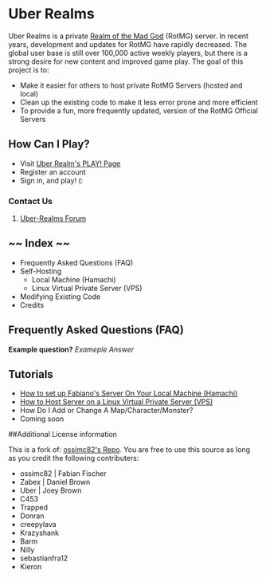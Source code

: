 # Uber Realms #

Uber Realms is a private [Realm of the Mad God](http://uber-realms.com/download.html) (RotMG) server. In recent years, development and updates for RotMG have rapidly decreased. The global user base is still over 100,000 active weekly players, but there is a strong desire for new content and improved game play. The goal of this project is to:

- Make it easier for others to host private RotMG Servers (hosted and local)
- Clean up the existing code to make it less error prone and more efficient
- To provide a fun, more frequently updated, version of the RotMG Official Servers


## How Can I Play? ##

- Visit [Uber Realm's PLAY! Page](http://uber-realms.com/play/)
- Register an account
- Sign in, and play! (:


### Contact Us ###

1. [Uber-Realms Forum](http://uber-realms.com/forum)


## ~~ Index ~~ ##

- Frequently Asked Questions (FAQ)
- Self-Hosting
	- Local Machine (Hamachi)
	- Linux Virtual Private Server (VPS)
- Modifying Existing Code
- Credits


## Frequently Asked Questions (FAQ) ##

**Example question?**
*Exameple Answer*

## Tutorials ##

- [How to set up Fabiano's Server On Your Local Machine (Hamachi)](http://www.mpgh.net/forum/showthread.php?t=959037)
- [How to Host Server on a Linux Virtual Private Server (VPS)](/docs/img/open-ports.png?raw=true)
- How Do I Add or Change A Map/Character/Monster?
- Coming soon


##Additional License information

This is a fork of: [ossimc82's Repo](https://github.com/ossimc82/fabiano-swagger-of-doom). You are free to use this source as long as you credit the following contributers:

- ossimc82 | Fabian Fischer
- Zabex | Daniel Brown
- Uber | Joey Brown
- C453
- Trapped
- Donran
- creepylava
- Krazyshank
- Barm
- Nilly
- sebastianfra12
- Kieron
